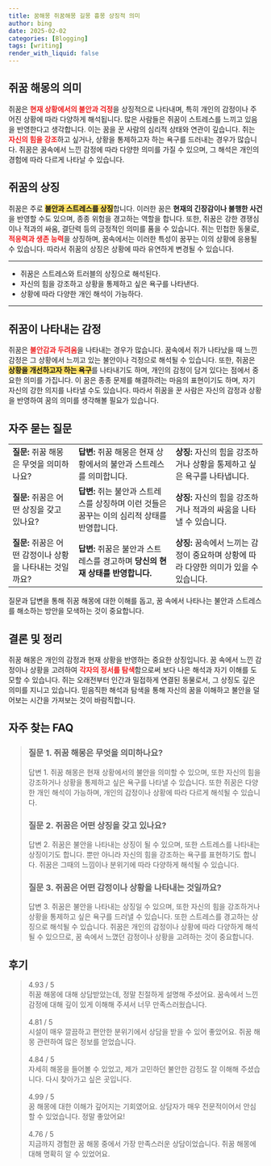 ```yaml
---
title: 꿈해몽 쥐꿈해몽 길몽 흉몽 상징적 의미
author: bing
date: 2025-02-02
categories: [Blogging]
tags: [writing]
render_with_liquid: false
---
```



<h2 id='쥐꿈_해몽_의미'>쥐꿈 해몽의 의미</h2>

<p>쥐꿈은 <b><span style="color: #ee2323;">현재 상황에서의 불안과 걱정</span></b>을 상징적으로 나타내며, 특히 개인의 감정이나 주어진 상황에 따라 다양하게 해석됩니다. 많은 사람들은 쥐꿈이 스트레스를 느끼고 있음을 반영한다고 생각합니다. 이는 꿈을 꾼 사람의 심리적 상태와 연관이 깊습니다. 쥐는 <b><span style="color: #ee2323;">자신의 힘을 강조</span></b>하고 싶거나, 상황을 통제하고자 하는 욕구를 드러내는 경우가 많습니다. 쥐꿈은 꿈속에서 느낀 감정에 따라 다양한 의미를 가질 수 있으며, 그 해석은 개인의 경험에 따라 다르게 나타날 수 있습니다.</p>

<h2 id='쥐꿈_상징'>쥐꿈의 상징</h2>

<p>쥐꿈은 주로 <b><span style="background-color: #ffe066;">불안과 스트레스를 상징</span></b>합니다. 이러한 꿈은 <b>현재의 긴장감이나 불행한 사건</b>을 반영할 수도 있으며, 종종 위험을 경고하는 역할을 합니다. 또한, 쥐꿈은 강한 경쟁심이나 적과의 싸움, 결단력 등의 긍정적인 의미를 품을 수 있습니다. 쥐는 민첩한 동물로, <b><span style="color: #ee2323;">적응력과 생존 능력</span></b>을 상징하며, 꿈속에서는 이러한 특성이 꿈꾸는 이의 상황에 응용될 수 있습니다. 따라서 쥐꿈의 상징은 상황에 따라 유연하게 변경될 수 있습니다.</p>

<hr />

<ul>
    <li>쥐꿈은 스트레스와 트러블의 상징으로 해석된다.</li>
    <li>자신의 힘을 강조하고 상황을 통제하고 싶은 욕구를 나타낸다.</li>
    <li>상황에 따라 다양한 개인 해석이 가능하다.</li>
</ul>

<hr />

<h2 id='쥐꿈_감정'>쥐꿈이 나타내는 감정</h2>

<p>쥐꿈은 <b><span style="color: #ee2323;">불안감과 두려움</span></b>을 나타내는 경우가 많습니다. 꿈속에서 쥐가 나타났을 때 느낀 감정은 그 상황에서 느끼고 있는 불안이나 걱정으로 해석될 수 있습니다. 또한, 쥐꿈은 <b><span style="background-color: #ffe066;">상황을 개선하고자 하는 욕구</span></b>를 나타내기도 하며, 개인의 감정이 담겨 있다는 점에서 중요한 의미를 가집니다. 이 꿈은 종종 문제를 해결하려는 마음의 표현이기도 하며, 자기 자신의 강한 의지를 나타낼 수도 있습니다. 따라서 쥐꿈을 꾼 사람은 자신의 감정과 상황을 반영하여 꿈의 의미를 생각해볼 필요가 있습니다.</p>

<h2 id='자주_묻는_질문'>자주 묻는 질문</h2>

<table>
    <tr>
        <td><b>질문:</b> 쥐꿈 해몽은 무엇을 의미하나요?</td>
        <td><b>답변:</b> 쥐꿈 해몽은 현재 상황에서의 불안과 스트레스를 의미합니다.</td>
        <td><b>상징:</b> 자신의 힘을 강조하거나 상황을 통제하고 싶은 욕구를 나타냅니다.</td>
    </tr>
    <tr>
        <td><b>질문:</b> 쥐꿈은 어떤 상징을 갖고 있나요?</td>
        <td><b>답변:</b> 쥐는 불안과 스트레스를 상징하며 이런 것들은 꿈꾸는 이의 심리적 상태를 반영합니다.</td>
        <td><b>상징:</b> 자신의 힘을 강조하거나 적과의 싸움을 나타낼 수 있습니다.</td>
    </tr>
    <tr>
        <td><b>질문:</b> 쥐꿈은 어떤 감정이나 상황을 나타내는 것일까요?</td>
        <td><b>답변:</b> 쥐꿈은 불안과 스트레스를 경고하며 <b>당신의 현재 상태를 반영합니다.</b></td>
        <td><b>상징:</b> 꿈속에서 느끼는 감정이 중요하며 상황에 따라 다양한 의미가 있을 수 있습니다.</td>
    </tr>
</table>

<p>질문과 답변을 통해 쥐꿈 해몽에 대한 이해를 돕고, 꿈 속에서 나타나는 불안과 스트레스를 해소하는 방안을 모색하는 것이 중요합니다.</p>

<h2 id='결론_및_정리'>결론 및 정리</h2>

<p>쥐꿈 해몽은 개인의 감정과 현재 상황을 반영하는 중요한 상징입니다. 꿈 속에서 느낀 감정이나 상황을 고려하여 <b><span style="color: #ee2323;">각자의 정서를 탐색</span></b>함으로써 보다 나은 해석과 자기 이해를 도모할 수 있습니다. 쥐는 오래전부터 인간과 밀접하게 연결된 동물로서, 그 상징도 깊은 의미를 지니고 있습니다. 믿음직한 해석과 탐색을 통해 자신의 꿈을 이해하고 불안을 덜어보는 시간을 가져보는 것이 바람직합니다.</p>


<h2 id='자주_찾는_FAQ'>자주 찾는 FAQ</h2>
<div itemscope="" itemtype="https://schema.org/FAQPage"> 
<blockquote> 
<div itemscope="" itemprop="mainEntity" itemtype="https://schema.org/Question"> 
<h3 itemprop="name">질문 1. 쥐꿈 해몽은 무엇을 의미하나요?</h3> 
<div itemscope="" itemprop="acceptedAnswer" itemtype="https://schema.org/Answer"> 
<span itemprop="text"> 
<p>답변 1. 쥐꿈 해몽은 현재 상황에서의 불안을 의미할 수 있으며, 또한 자신의 힘을 강조하거나 상황을 통제하고 싶은 욕구를 나타낼 수 있습니다. 또한 쥐꿈은 다양한 개인 해석이 가능하며, 개인의 감정이나 상황에 따라 다르게 해석될 수 있습니다.</p> 
</span> 
</div> 
</div> 

<div itemscope="" itemprop="mainEntity" itemtype="https://schema.org/Question"> 
<h3 itemprop="name">질문 2. 쥐꿈은 어떤 상징을 갖고 있나요?</h3> 
<div itemscope="" itemprop="acceptedAnswer" itemtype="https://schema.org/Answer"> 
<span itemprop="text"> 
<p>답변 2. 쥐꿈은 불안을 나타내는 상징이 될 수 있으며, 또한 스트레스를 나타내는 상징이기도 합니다. 뿐만 아니라 자신의 힘을 강조하는 욕구를 표현하기도 합니다. 쥐꿈은 그때의 느낌이나 분위기에 따라 다양하게 해석될 수 있습니다.</p> 
</span> 
</div> 
</div> 

<div itemscope="" itemprop="mainEntity" itemtype="https://schema.org/Question"> 
<h3 itemprop="name">질문 3. 쥐꿈은 어떤 감정이나 상황을 나타내는 것일까요?</h3> 
<div itemscope="" itemprop="acceptedAnswer" itemtype="https://schema.org/Answer"> 
<span itemprop="text"> 
<p>답변 3. 쥐꿈은 불안을 나타내는 상징일 수 있으며, 또한 자신의 힘을 강조하거나 상황을 통제하고 싶은 욕구를 드러낼 수 있습니다. 또한 스트레스를 경고하는 상징으로 해석될 수 있습니다. 쥐꿈은 개인의 감정이나 상황에 따라 다양하게 해석될 수 있으므로, 꿈 속에서 느꼈던 감정이나 상황을 고려하는 것이 중요합니다.</p> 
</span> 
</div> 
</div> 

</blockquote> 
</div> 
<h2 id='후기'>후기</h2>
<div itemscope itemtype="https://schema.org/Product">
  <blockquote>
  <div itemprop="review" itemscope itemtype="https://schema.org/Review">
      <div itemprop="reviewRating" itemscope itemtype="https://schema.org/Rating"> <span itemprop="ratingValue">4.93</span> / <span itemprop="bestRating">5</span> </div>
      <span itemprop="reviewBody">쥐꿈 해몽에 대해 상담받았는데, 정말 친절하게 설명해 주셨어요. 꿈속에서 느낀 감정에 대해 깊이 있게 이해해 주셔서 너무 만족스러웠습니다.</span>
  </div>
  <br>
  <div itemprop="review" itemscope itemtype="https://schema.org/Review">
      <div itemprop="reviewRating" itemscope itemtype="https://schema.org/Rating"> <span itemprop="ratingValue">4.81</span> / <span itemprop="bestRating">5</span> </div>
      <span itemprop="reviewBody">시설이 매우 깔끔하고 편안한 분위기에서 상담을 받을 수 있어 좋았어요. 쥐꿈 해몽 관련하여 많은 정보를 얻었습니다.</span>
  </div>
  <br>
  <div itemprop="review" itemscope itemtype="https://schema.org/Review">
      <div itemprop="reviewRating" itemscope itemtype="https://schema.org/Rating"> <span itemprop="ratingValue">4.84</span> / <span itemprop="bestRating">5</span> </div>
      <span itemprop="reviewBody">자세히 해몽을 들어볼 수 있었고, 제가 고민하던 불안한 감정도 잘 이해해 주셨습니다. 다시 찾아가고 싶은 곳입니다.</span>
  </div>
  <br>
  <div itemprop="review" itemscope itemtype="https://schema.org/Review">
      <div itemprop="reviewRating" itemscope itemtype="https://schema.org/Rating"> <span itemprop="ratingValue">4.99</span> / <span itemprop="bestRating">5</span> </div>
      <span itemprop="reviewBody">꿈 해몽에 대한 이해가 깊어지는 기회였어요. 상담자가 매우 전문적이어서 안심할 수 있었습니다. 정말 좋았어요!</span>
  </div>
  <br>
  <div itemprop="review" itemscope itemtype="https://schema.org/Review">
      <div itemprop="reviewRating" itemscope itemtype="https://schema.org/Rating"> <span itemprop="ratingValue">4.76</span> / <span itemprop="bestRating">5</span> </div>
      <span itemprop="reviewBody">지금까지 경험한 꿈 해몽 중에서 가장 만족스러운 상담이었습니다. 쥐꿈 해몽에 대해 명확히 알 수 있었어요.</span>
  </div>
  </blockquote>
</div>
